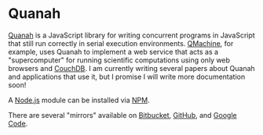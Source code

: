 Quanah
======

[Quanah](http://wilkinson.github.com/quanah) is a JavaScript library for
writing concurrent programs in JavaScript that still run correctly in serial
execution environments. [QMachine](http://qmachine.org/), for example, uses
Quanah to implement a web service that acts as a "supercomputer" for running
scientific computations using only web browsers and
[CouchDB](http://couchdb.apache.org/). I am currently writing several papers
about Quanah and applications that use it, but I promise I will write more
documentation soon!

A [Node.js](http://nodejs.org/) module can be installed via
[NPM](https://npmjs.org/package/quanah).

There are several "mirrors" available on
[Bitbucket](https://bitbucket.org/wilkinson/quanah),
[GitHub](https://github.com/wilkinson/quanah), and
[Google Code](https://quanah.googlecode.com).


